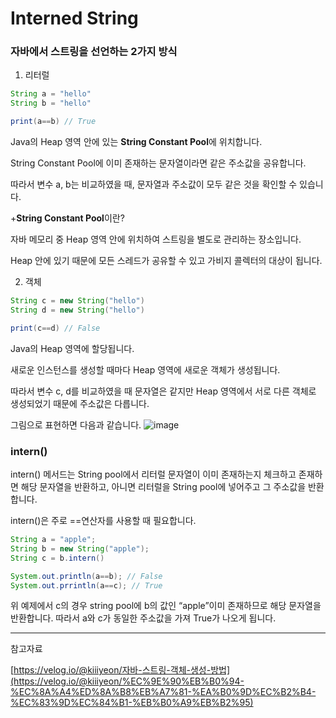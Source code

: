 ﻿# Interned String

### 자바에서 스트링을 선언하는 2가지 방식

1.  리터럴

```java
String a = "hello"
String b = "hello"

print(a==b) // True

```

Java의 Heap 영역 안에 있는 **String Constant Pool**에 위치합니다.

String Constant Pool에 이미 존재하는 문자열이라면 같은 주소값을 공유합니다.

따라서 변수 a, b는 비교하였을 때, 문자열과 주소값이 모두 같은 것을 확인할 수 있습니다.

+**String Constant Pool**이란?

자바 메모리 중 Heap 영역 안에 위치하여 스트링을 별도로 관리하는 장소입니다.

Heap 안에 있기 때문에 모든 스레드가 공유할 수 있고 가비지 콜렉터의 대상이 됩니다.

2.  객체

```java
String c = new String("hello")
String d = new String("hello")

print(c==d) // False

```

Java의 Heap 영역에 할당됩니다.

새로운 인스턴스를 생성할 때마다 Heap 영역에 새로운 객체가 생성됩니다.

따라서 변수 c, d를 비교하였을 때 문자열은 같지만 Heap 영역에서 서로 다른 객체로 생성되었기 때문에 주소값은 다릅니다.

그림으로 표현하면 다음과 같습니다.
![image](https://github.com/jkde7721/cs-interview-study/assets/77728683/a381d011-70bb-4d73-8d70-2f5026013ec0)

### intern()

intern() 메서드는 String pool에서 리터럴 문자열이 이미 존재하는지 체크하고 존재하면 해당 문자열을 반환하고, 아니면 리터럴을 String pool에 넣어주고 그 주소값을 반환합니다.

intern()은 주로 ==연산자를 사용할 때 필요합니다.

```java
String a = "apple";
String b = new String("apple");
String c = b.intern()

System.out.println(a==b); // False
System.out.prrintln(a==c); // True

```

위 예제에서 c의 경우 string pool에 b의 값인 “apple”이미 존재하므로 해당 문자열을 반환합니다. 따라서 a와 c가 동일한 주소값을 가져 True가 나오게 됩니다.

----------

참고자료

[](https://velog.io/@kiiiyeon/%EC%9E%90%EB%B0%94-%EC%8A%A4%ED%8A%B8%EB%A7%81-%EA%B0%9D%EC%B2%B4-%EC%83%9D%EC%84%B1-%EB%B0%A9%EB%B2%95)[https://velog.io/@kiiiyeon/자바-스트링-객체-생성-방법](https://velog.io/@kiiiyeon/%EC%9E%90%EB%B0%94-%EC%8A%A4%ED%8A%B8%EB%A7%81-%EA%B0%9D%EC%B2%B4-%EC%83%9D%EC%84%B1-%EB%B0%A9%EB%B2%95)
